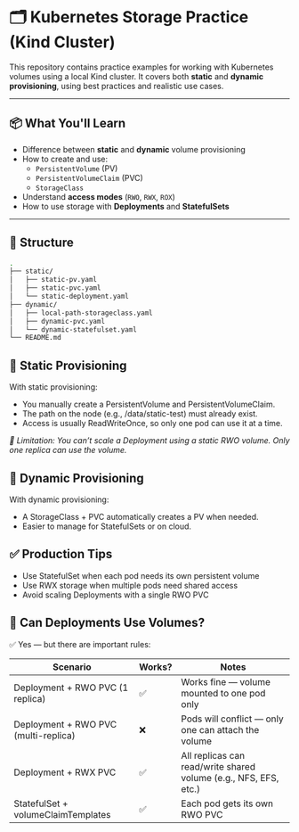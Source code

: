 # 🗂️ Kubernetes Storage Practice (Kind Cluster)

This repository contains practice examples for working with Kubernetes volumes using a local Kind cluster. It covers both **static** and **dynamic provisioning**, using best practices and realistic use cases.

---

## 📦 What You'll Learn

- Difference between **static** and **dynamic** volume provisioning
- How to create and use:
  - `PersistentVolume` (PV)
  - `PersistentVolumeClaim` (PVC)
  - `StorageClass`
- Understand **access modes** (`RWO`, `RWX`, `ROX`)
- How to use storage with **Deployments** and **StatefulSets**

---

## 📁 Structure

```bash
.
├── static/
│   ├── static-pv.yaml
│   ├── static-pvc.yaml
│   └── static-deployment.yaml
├── dynamic/
│   ├── local-path-storageclass.yaml
│   ├── dynamic-pvc.yaml
│   └── dynamic-statefulset.yaml
└── README.md
```

## 🔹 Static Provisioning

With static provisioning:

- You manually create a PersistentVolume and PersistentVolumeClaim.
- The path on the node (e.g., /data/static-test) must already exist.
- Access is usually ReadWriteOnce, so only one pod can use it at a time.

_📌 Limitation: You can’t scale a Deployment using a static RWO volume. Only one replica can use the volume._

## 🔹 Dynamic Provisioning

With dynamic provisioning:

- A StorageClass + PVC automatically creates a PV when needed.
- Easier to manage for StatefulSets or on cloud.

## ✅ Production Tips

- Use StatefulSet when each pod needs its own persistent volume
- Use RWX storage when multiple pods need shared access
- Avoid scaling Deployments with a single RWO PVC

## 🔄 Can Deployments Use Volumes?

✅ Yes — but there are important rules:

| Scenario                             | Works? | Notes                                                            |
| ------------------------------------ | ------ | ---------------------------------------------------------------- |
| Deployment + RWO PVC (1 replica)     | ✅     | Works fine — volume mounted to one pod only                      |
| Deployment + RWO PVC (multi-replica) | ❌     | Pods will conflict — only one can attach the volume              |
| Deployment + RWX PVC                 | ✅     | All replicas can read/write shared volume (e.g., NFS, EFS, etc.) |
| StatefulSet + volumeClaimTemplates   | ✅     | Each pod gets its own RWO PVC                                    |
